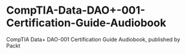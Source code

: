 # CompTIA-Data-DAO+-001-Certification-Guide-Audiobook
CompTIA Data+ DAO-001 Certification Guide Audiobook, published by Packt
